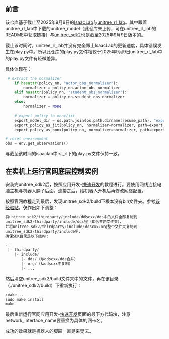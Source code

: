 ## 前言
该仓库基于截止至2025年9月9日的[IsaacLab](https://github.com/six4five/IsaacLab_20250909.git)与[unitree_rl_lab](https://github.com/unitreerobotics/unitree_rl_lab.git)。其中跟着unitree_rl_lab中下载的unitree_model（此仓库未上传，可在unitree_rl_lab的README中获取链接）与[unitree_sdk2](https://github.com/six4five/unitree_sdk2_20250909.git)也是截至2025年9月9日版本的。

截止该时间时，unitree_rl_lab并没有完全跟上IsaacLab的更新速度，具体错误发生在play.py中。所以此仓库的play.py文件相较于2025年9月9日unitree_rl_lab中的play.py文件有轻微差异。

具体体现在：
```python
 # extract the normalizer
    if hasattr(policy_nn, "actor_obs_normalizer"):
        normalizer = policy_nn.actor_obs_normalizer
    elif hasattr(policy_nn, "student_obs_normalizer"):
        normalizer = policy_nn.student_obs_normalizer
    else:
        normalizer = None

    # export policy to onnx/jit
    export_model_dir = os.path.join(os.path.dirname(resume_path), "exported")
    export_policy_as_jit(policy_nn, normalizer=normalizer, path=export_model_dir, filename="policy.pt")
    export_policy_as_onnx(policy_nn, normalizer=normalizer, path=export_model_dir, filename="policy.onnx")
```
```python
# reset environment
obs = env.get_observations()
```
与截至该时间的isaaclab中rsl_rl下的play.py文件保持一致。

## 在实机上运行官网底层控制实例
安装完unitree_sdk2后，按照应用开发-[快速开发](https://support.unitree.com/home/zh/G1_developer/quick_development)的教程进行。要使用网线连接电脑主机与机器人脖子后面，连接之后，给机器人开机后再修改网络配置。

按照官网教程走到最后，发现unitree_sdk2/build下根本没有bin文件夹。参考[该经验贴](https://henchat.net/unitree-go2-sdk-trouble-solution/)，**仅**作出如下调整：
```python
将unitree_sdk2/thirdparty/include/ddscxx/dds中的文件全部复制到
unitree_sdk2/thirdparty/include/dds里（即合并两文件夹），
并将unitree_sdk2/thirdparty/include/ddscxx/org整个文件夹复制到
unitree_sdk2/thirdparty/include里，
确保SDK目录是以下结构：

...
 |- thirdparty/
    |- include/
       |- dds/（与ddscxx/dds合并）
       |- org/（从ddscxx中复制）
       |- ...

```

然后清空unitree_sdk2/build文件夹中的文件，再在该目录（./unitree_sdk2/build）下重新执行：
```python
cmake ..
sudo make install
make
```
最后重新运行官网应用开发-[快速开发](https://support.unitree.com/home/zh/G1_developer/quick_development)页面的最下方代码块，注意network_interface_name要替换为具体的网卡名。

成功的效果就是机器人的脚踝一直晃来晃去。
